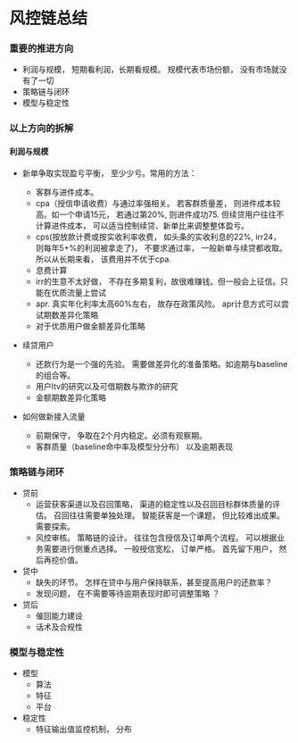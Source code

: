 # 风控链总结

### 重要的推进方向
- 利润与规模， 短期看利润，长期看规模。 规模代表市场份额， 没有市场就没有了一切 
- 策略链与闭环
- 模型与稳定性

### 以上方向的拆解
#### 利润与规模
- 新单争取实现盈亏平衡， 至少少亏。常用的方法：
    - 客群与进件成本。 
    - cpa（授信申请收费）与通过率强相关。 若客群质量差， 则进件成本较高。如一个申请15元， 若通过第20%, 则进件成功75. 但续贷用户往往不计算进件成本， 可以适当控制续贷、新单比来调整整体盈亏。
    - cps(按放款计费或按实收利率收费， 如头条的实收利息的22%, irr24， 则每年5+%的利润被拿走了)， 不要求通过率， 一般新单与续贷都收取。 所以从长期来看， 该费用并不优于cpa. 
    - 息费计算
    - irr的生意不太好做， 不存在多期复利，故很难赚钱。但一般会上征信。只能在优质流量上尝试
    - apr. 真实年化利率太高60%左右， 故存在政策风险。 apr计息方式可以尝试期数差异化策略
    - 对于优质用户做金额差异化策略
    
- 续贷用户
    - 还款行为是一个强的先验。 需要做差异化的准备策略。如逾期与baseline的组合等。
    - 用户ltv的研究以及可借期数与欺诈的研究 
    - 金额期数差异化策略
    
- 如何做新接入流量
    - 前期保守， 争取在2个月内稳定。必须有观察期。
    - 客群质量（baseline命中率及模型分分布） 以及逾期表现
    
### 策略链与闭环
- 贷前
    - 运营获客渠道以及召回策略， 渠道的稳定性以及召回目标群体质量的评估。 召回往往需要单独处理。 智能获客是一个课题， 但比较难出成果。需要探索。
    - 风控审核。  策略链的设计。 往往包含授信及订单两个流程。 可以根据业务需要进行侧重点选择。 一般授信宽松， 订单严格。 首先留下用户， 然后再挖价值。 
- 贷中
    - 缺失的环节。 怎样在贷中与用户保持联系，甚至提高用户的还款率？ 
    - 发现问题， 在不需要等待逾期表现时即可调整策略 ？
- 贷后
    - 催回能力建设
    - 话术及合规性

### 模型与稳定性
- 模型
    - 算法
    - 特征
    - 平台
- 稳定性
    - 特征输出值监控机制， 分布
     
    